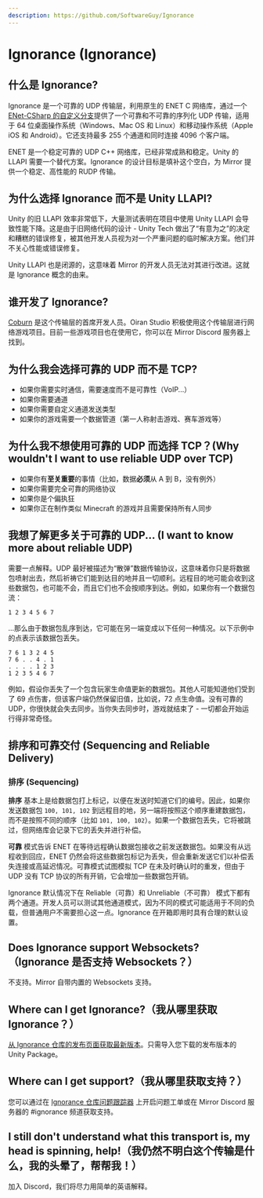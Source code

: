 ```yaml
---
description: https://github.com/SoftwareGuy/Ignorance
---
```


# Ignorance (Ignorance)

## 什么是 Ignorance? <a href="#what-is-ignorance" id="what-is-ignorance"></a>

Ignorance 是一个可靠的 UDP 传输层，利用原生的 ENET C 网络库，通过一个[ENet-CSharp 的自定义分支](https://github.com/SoftwareGuy/ENet-CSharp)提供了一个可靠和不可靠的序列化 UDP 传输，适用于 64 位桌面操作系统（Windows、Mac OS 和 Linux）和移动操作系统（Apple iOS 和 Android）。它还支持最多 255 个通道和同时连接 4096 个客户端。

ENET 是一个稳定可靠的 UDP C++ 网络库，已经非常成熟和稳定。Unity 的 LLAPI 需要一个替代方案。Ignorance 的设计目标是填补这个空白，为 Mirror 提供一个稳定、高性能的 RUDP 传输。

## 为什么选择 Ignorance 而不是 Unity LLAPI? <a href="#why-ignorance-over-the-unity-llapi" id="why-ignorance-over-the-unity-llapi"></a>

Unity 的旧 LLAPI 效率非常低下，大量测试表明在项目中使用 Unity LLAPI 会导致性能下降。这是由于旧网络代码的设计 - Unity Tech 做出了“有意为之”的决定和糟糕的错误修复，被其他开发人员视为对一个严重问题的临时解决方案。他们并不关心性能或错误修复。

Unity LLAPI 也是闭源的，这意味着 Mirror 的开发人员无法对其进行改进。这就是 Ignorance 概念的由来。

## 谁开发了 Ignorance? <a href="#who-develops-ignorance" id="who-develops-ignorance"></a>

[Coburn](http://github.com/softwareguy) 是这个传输层的首席开发人员。Oiran Studio 积极使用这个传输层进行网络游戏项目。目前一些游戏项目也在使用它，你可以在 Mirror Discord 服务器上找到。

## 为什么我会选择可靠的 UDP 而不是 TCP? <a href="#why-would-i-want-to-use-reliable-udp-over-tcp" id="why-would-i-want-to-use-reliable-udp-over-tcp"></a>

* 如果你需要实时通信，需要速度而不是可靠性（VoIP...）
* 如果你需要通道
* 如果你需要自定义通道发送类型
* 如果你的游戏需要一个数据管道（第一人称射击游戏、赛车游戏等）

## 为什么我不想使用可靠的 UDP 而选择 TCP？(Why wouldn't I want to use reliable UDP over TCP) <a href="#why-wouldnt-i-want-to-use-reliable-udp-over-tcp" id="why-wouldnt-i-want-to-use-reliable-udp-over-tcp"></a>

* 如果你有**至关重要**的事情（比如，数据**必须**从 A 到 B，没有例外）
* 如果你需要完全可靠的网络协议
* 如果你是个偏执狂
* 如果你正在制作类似 Minecraft 的游戏并且需要保持所有人同步

## 我想了解更多关于可靠的 UDP... (I want to know more about reliable UDP) <a href="#i-want-to-know-more-about-reliable-udp" id="i-want-to-know-more-about-reliable-udp"></a>

需要一点解释。UDP 最好被描述为“散弹”数据传输协议，这意味着你只是将数据包喷射出去，然后祈祷它们能到达目的地并且一切顺利。远程目的地可能会收到这些数据包，也可能不会，而且它们也不会按顺序到达。例如，如果你有一个数据包流：

```
1 2 3 4 5 6 7
```

...那么由于数据包乱序到达，它可能在另一端变成以下任何一种情况。以下示例中的点表示该数据包丢失。

```
7 6 1 3 2 4 5
7 6 . . 4 . 1
. . . . 1 2 3
1 2 3 5 4 6 7
```

例如，假设你丢失了一个包含玩家生命值更新的数据包。其他人可能知道他们受到了 69 点伤害，但该客户端仍然保留旧值，比如说，72 点生命值。没有可靠的 UDP，你很快就会失去同步。当你失去同步时，游戏就结束了 - 一切都会开始运行得非常奇怪。

## 排序和可靠交付 (Sequencing and Reliable Delivery) <a href="#sequencing-and-reliable-delivery" id="sequencing-and-reliable-delivery"></a>

### 排序 (Sequencing) <a href="#sequencing" id="sequencing"></a>

**排序** 基本上是给数据包打上标记，以便在发送时知道它们的编号。因此，如果你发送数据包 `100, 101, 102` 到远程目的地，另一端将按照这个顺序重建数据包，而不是按照不同的顺序（比如 `101, 100, 102`）。如果一个数据包丢失，它将被跳过，但网络库会记录下它的丢失并进行补偿。

**可靠** 模式告诉 ENET 在等待远程确认数据包接收之前发送数据包。如果没有从远程收到回应，ENET 仍然会将这些数据包标记为丢失，但会重新发送它们以补偿丢失连接或高延迟情况。可靠模式试图模拟 TCP 在未及时确认时的重发，但由于 UDP 没有 TCP 协议的所有开销，它会增加一些数据包开销。

Ignorance 默认情况下在 Reliable（可靠）和 Unreliable（不可靠） 模式下都有两个通道。开发人员可以测试其他通道模式，因为不同的模式可能适用于不同的负载，但普通用户不需要担心这一点。Ignorance 在开箱即用时具有合理的默认设置。

## Does Ignorance support Websockets?（Ignorance 是否支持 Websockets？） <a href="#does-ignorance-support-websockets" id="does-ignorance-support-websockets"></a>

不支持。Mirror 自带内置的 Websockets 支持。

## Where can I get Ignorance?（我从哪里获取 Ignorance？） <a href="#where-can-i-get-ignorance" id="where-can-i-get-ignorance"></a>

[从 Ignorance 仓库的发布页面获取最新版本](https://github.com/SoftwareGuy/Ignorance)。只需导入您下载的发布版本的 Unity Package。

## Where can I get support?（我从哪里获取支持？） <a href="#where-can-i-get-support" id="where-can-i-get-support"></a>

您可以通过在 [Ignorance 仓库问题跟踪器](https://github.com/SoftwareGuy/Ignorance/issues) 上开启问题工单或在 Mirror Discord 服务器的 #ignorance 频道获取支持。

## I still don't understand what this transport is, my head is spinning, help!（我仍然不明白这个传输是什么，我的头晕了，帮帮我！） <a href="#i-still-dont-understand-what-this-transport-is-my-head-is-spinning-help" id="i-still-dont-understand-what-this-transport-is-my-head-is-spinning-help"></a>

加入 Discord，我们将尽力用简单的英语解释。
